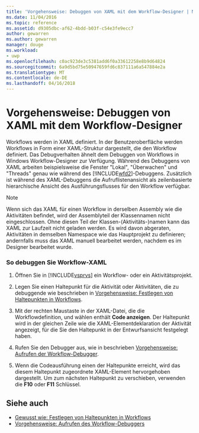 ```yaml
---
title: 'Vorgehensweise: Debuggen von XAML mit dem Workflow-Designer | Microsoft Docs'
ms.date: 11/04/2016
ms.topic: reference
ms.assetid: d9305dbc-af62-4bdd-b03f-c54e3fe9ecc7
author: gewarren
ms.author: gewarren
manager: douge
ms.workload:
- uwp
ms.openlocfilehash: c0ac923de3c5381add6f0a33612258e8b9d64824
ms.sourcegitcommit: 6a9d5bd75e50947659fd6c837111a6a547884e2a
ms.translationtype: MT
ms.contentlocale: de-DE
ms.lasthandoff: 04/16/2018
---
```

# <a name="how-to-debug-xaml-with-the-workflow-designer"></a>Vorgehensweise: Debuggen von XAML mit dem Workflow-Designer
Workflows werden in XAML definiert. In der Benutzeroberfläche werden Workflows in Form einer XAML-Struktur dargestellt, die den Workflow definiert. Das Debugverhalten ähnelt dem Debuggen von Workflows in Windows Workflow-Designer zur Verfügung. Während des Debuggens von XAML arbeiten beispielsweise die Fenster "Lokal", "Überwachen" und "Threads" genau wie während des [!INCLUDE[wfd2](../workflow-designer/includes/wfd2_md.md)]-Debuggens. Zusätzlich ist während des XAML-Debuggens die Aufruflistenansicht als zeilenbasierte hierarchische Ansicht des Ausführungsflusses für den Workflow verfügbar.

> [!NOTE]
> Wenn sich das XAML für einen Workflow in derselben Assembly wie die Aktivitäten befindet, wird der Assemblyteil der Klassennamen nicht eingeschlossen. Ohne diesen Teil der Klassen-(Aktivitäts-)namen kann das XAML zur Laufzeit nicht geladen werden. Es wird davon abgeraten, Aktivitäten in demselben Namespace wie das Hauptprojekt zu definieren; andernfalls muss das XAML manuell bearbeitet werden, nachdem es im Designer bearbeitet wurde.

### <a name="to-debug-workflow-xaml"></a>So debuggen Sie Workflow-XAML

1.  Öffnen Sie in [!INCLUDE[vsprvs](../code-quality/includes/vsprvs_md.md)] ein Workflow- oder ein Aktivitätsprojekt.

2.  Legen Sie einen Haltepunkt für die Aktivität oder Aktivitäten, die zu debuggende wie beschrieben in [Vorgehensweise: Festlegen von Haltepunkten in Workflows](../workflow-designer/how-to-set-breakpoints-in-workflows.md).

3.  Mit der rechten Maustaste in der XAML-Datei, die die Workflowdefinition, und wählen enthält **Code anzeigen**. Der Haltepunkt wird in der gleichen Zeile wie die XAML-Elementdeklaration der Aktivität angezeigt, für die Sie den Haltepunkt in der Entwurfsansicht festgelegt haben.

4.  Rufen Sie den Debugger aus, wie in beschrieben [Vorgehensweise: Aufrufen der Workflow-Debugger](../workflow-designer/how-to-invoke-the-workflow-debugger.md).

5.  Wenn die Codeausführung einen der Haltepunkte erreicht, wird das diesem Haltepunkt zugeordnete XAML-Element hervorgehoben dargestellt. Um zum nächsten Haltepunkt zu verschieben, verwenden die **F10** oder **F11** Schlüssel.

## <a name="see-also"></a>Siehe auch

- [Gewusst wie: Festlegen von Haltepunkten in Workflows](../workflow-designer/how-to-set-breakpoints-in-workflows.md)
- [Vorgehensweise: Aufrufen des Workflow-Debuggers](../workflow-designer/how-to-invoke-the-workflow-debugger.md)